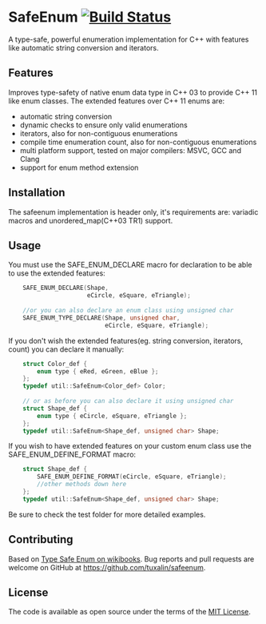 # SafeEnum [![Build Status](https://travis-ci.org/tuxalin/safeenum.svg?branch=master)](https://travis-ci.org/tuxalin/safeenum)
A type-safe, powerful enumeration implementation for C++ with features like automatic string conversion and iterators.

## Features

Improves type-safety of native enum data type in C++ 03 to provide C++ 11 like enum classes.
The extended features over C++ 11 enums are:
- automatic string conversion
- dynamic checks to ensure only valid enumerations
- iterators, also for non-contiguous enumerations
- compile time enumeration count, also for non-contiguous enumerations
- multi platform support, tested on major compilers: MSVC, GCC and Clang
- support for enum method extension
	
## Installation

The safeenum implementation is header only, it's requirements are: variadic macros and unordered_map(C++03 TR1) support.

## Usage

You must use the SAFE_ENUM_DECLARE macro for declaration to be able to use the extended features:
```cpp
	SAFE_ENUM_DECLARE(Shape,
                      eCircle, eSquare, eTriangle);
                  
	//or you can also declare an enum class using unsigned char
	SAFE_ENUM_TYPE_DECLARE(Shape, unsigned char,
	                       eCircle, eSquare, eTriangle);
``` 	
If you don't wish the extended features(eg. string conversion, iterators, count) you can declare it manually:
```cpp
	struct Color_def {
	    enum type { eRed, eGreen, eBlue };
	};
	typedef util::SafeEnum<Color_def> Color;
	
	// or as before you can also declare it using unsigned char
	struct Shape_def {
	    enum type { eCircle, eSquare, eTriangle };
	};
	typedef util::SafeEnum<Shape_def, unsigned char> Shape;
``` 

If you wish to have extended features on your custom enum class use the SAFE_ENUM_DEFINE_FORMAT macro:
```cpp
    struct Shape_def {
	    SAFE_ENUM_DEFINE_FORMAT(eCircle, eSquare, eTriangle);
	    //other methods down here
	};
	typedef util::SafeEnum<Shape_def, unsigned char> Shape;
```

Be sure to check the test folder for more detailed examples.

## Contributing

Based on [Type Safe Enum on wikibooks](https://en.wikibooks.org/wiki/More_C%2B%2B_Idioms/Type_Safe_Enum).
Bug reports and pull requests are welcome on GitHub at https://github.com/tuxalin/safeenum.

## License

The code is available as open source under the terms of the [MIT License](http://opensource.org/licenses/MIT).

